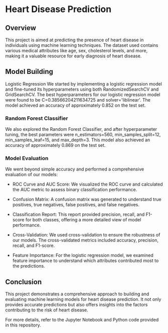 # Heart Disease Prediction

## Overview
This project is aimed at predicting the presence of heart disease in individuals using machine learning techniques. The dataset used contains various medical attributes like age, sex, cholesterol levels, and more, making it a valuable resource for early diagnosis of heart disease.

## Model Building
Logistic Regression
We started by implementing a logistic regression model and fine-tuned its hyperparameters using both RandomizedSearchCV and GridSearchCV. The best hyperparameters for our logistic regression model were found to be C=0.38566204211634725 and solver='liblinear'. The model achieved an accuracy of approximately 0.852 on the test set.

### Random Forest Classifier
We also explored the Random Forest Classifier, and after hyperparameter tuning, the best parameters were n_estimators=560, min_samples_split=12, min_samples_leaf=15, and max_depth=3. This model also achieved an accuracy of approximately 0.869 on the test set.

### Model Evaluation
We went beyond simple accuracy and performed a comprehensive evaluation of our models:

* ROC Curve and AUC Score: We visualized the ROC curve and calculated the AUC metric to assess binary classification performance.

* Confusion Matrix: A confusion matrix was generated to understand true positives, true negatives, false positives, and false negatives.

* Classification Report: This report provided precision, recall, and F1-score for both classes, offering a more detailed view of model performance.

* Cross-Validation: We used cross-validation to ensure the robustness of our models. The cross-validated metrics included accuracy, precision, recall, and F1-score.

* Feature Importance: For the logistic regression model, we examined feature importance to understand which attributes contributed most to the predictions.

## Conclusion
This project demonstrates a comprehensive approach to building and evaluating machine learning models for heart disease prediction. It not only provides accurate predictions but also offers insights into the factors contributing to the risk of heart disease.

For more details, refer to the Jupyter Notebook and Python code provided in this repository.

